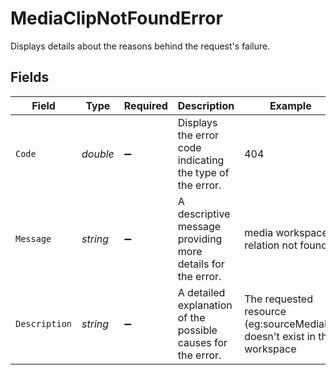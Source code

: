 # MediaClipNotFoundError

Displays details about the reasons behind the request's failure.


## Fields

| Field                                                                    | Type                                                                     | Required                                                                 | Description                                                              | Example                                                                  |
| ------------------------------------------------------------------------ | ------------------------------------------------------------------------ | ------------------------------------------------------------------------ | ------------------------------------------------------------------------ | ------------------------------------------------------------------------ |
| `Code`                                                                   | *double*                                                                 | :heavy_minus_sign:                                                       | Displays the error code indicating the type of the error.                | 404                                                                      |
| `Message`                                                                | *string*                                                                 | :heavy_minus_sign:                                                       | A descriptive message providing more details for the error.              | media workspace relation not found                                       |
| `Description`                                                            | *string*                                                                 | :heavy_minus_sign:                                                       | A detailed explanation of the possible causes for the error.<br/>        | The requested resource (eg:sourceMediaId) doesn't exist in the workspace |